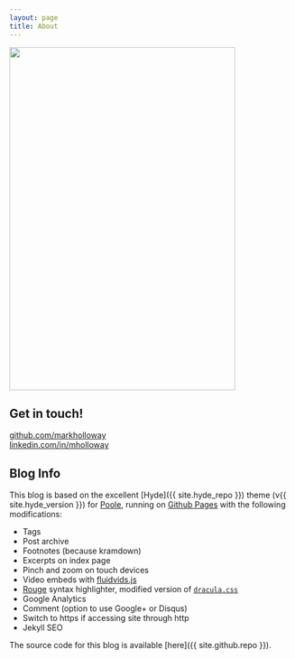 ```yaml
---
layout: page
title: About
---
```


<!-- ![]({{ site.url }}/blog/assets/hackpackv4.png)  -->
<img src="{{ site.baseurl }}/blog/assets/hackpackv4.png" width="400" height="608">

<!-- ![]({{ site.url }}/blog/assets/fredrik.jpg) 

Throughout the years I have been spending my professional life within the digital domain of creativity; from web site design/development to 3D animation and digital visual effects for feature films. With professional experience within the field of 3D graphics since 2005, including co-founding [Filmgate](http://www.filmgate.se), I now take part in the extraordinary team of talent at [Industriromantik](http://www.industriromantik.se) as Technical Director. This is a multi-faceted role which involves a great deal of software architecting, programming and devops.

-->

## Get in touch!
 
[github.com/markholloway](https://github.com/markholloway)  
[linkedin.com/in/mholloway](http://www.linkedin.com/in/mholloway/)


## Blog Info

This blog is based on the excellent [Hyde]({{ site.hyde_repo }}) theme (v{{ site.hyde_version }}) for [Poole](http://getpoole.com), running on [Github Pages](https://pages.github.com) with the following modifications:

- Tags
- Post archive
- Footnotes (because kramdown)
- Excerpts on index page
- Pinch and zoom on touch devices
- Video embeds with [fluidvids.js](https://blog.videojs.com)
- [Rouge](https://github.com/jneen/rouge) syntax highlighter, modified version of [`dracula.css`](https://github.com/dracula/pygments)
- Google Analytics
- Comment (option to use Google+ or Disqus)
- Switch to https if accessing site through http
- Jekyll SEO

The source code for this blog is available [here]({{ site.github.repo }}).